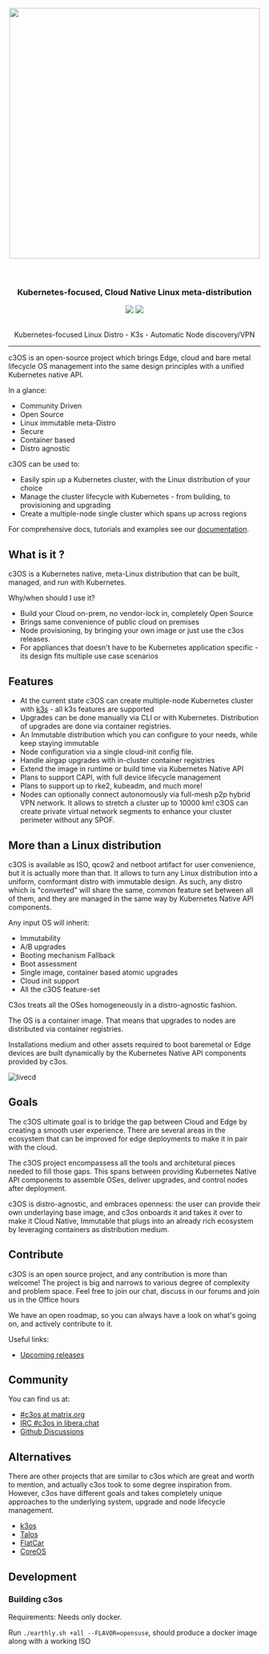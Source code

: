 <h1 align="center">
  <br>
     <img src="https://user-images.githubusercontent.com/2420543/153508410-a806a385-ae3e-417e-b87e-7472f21689e3.png" width=500>
	<br>
<br>
</h1>

<h3 align="center">Kubernetes-focused, Cloud Native Linux meta-distribution</h3>
<p align="center">
  <a href="https://github.com/c3os-io/c3os/issues"><img src="https://img.shields.io/github/issues/c3os-io/c3os"></a>
  <a href="https://quay.io/repository/c3os/c3os"> <img src="https://quay.io/repository/mudler/c3os/status"></a>
</p>

<p align="center">
	 <br>
    Kubernetes-focused Linux Distro - K3s - Automatic Node discovery/VPN
</p>

<hr>

c3OS is an open-source project which brings Edge, cloud and bare metal lifecycle OS management into the same design principles with a unified Kubernetes native API.

In a glance:

- Community Driven
- Open Source
- Linux immutable meta-Distro
- Secure
- Container based
- Distro agnostic

c3OS can be used to:

- Easily spin up a Kubernetes cluster, with the Linux distribution of your choice
- Manage the cluster lifecycle with Kubernetes - from building, to provisioning and upgrading
- Create a multiple-node single cluster which spans up across regions

For comprehensive docs, tutorials and examples see our [documentation](https://docs.c3os.io).

## What is it ?

c3OS is a Kubernetes native, meta-Linux distribution that can be built, managed, and run with Kubernetes.

Why/when should I use it?

- Build your Cloud on-prem, no vendor-lock in, completely Open Source
- Brings same convenience of public cloud on premises
- Node provisioning, by bringing your own image or just use the c3os releases.
- For appliances that doesn't have to be Kubernetes application specific - its design fits multiple use case scenarios

## Features

- At the current state c3OS can create multiple-node Kubernetes cluster with [k3s](https://k3s.io) - all k3s features are supported
- Upgrades can be done manually via CLI or with Kubernetes. Distribution of upgrades are done via container registries.
- An Immutable distribution which you can configure to your needs, while keep staying immutable
- Node configuration via a single cloud-init config file.
- Handle airgap upgrades with in-cluster container registries
- Extend the image in runtime or build time via Kubernetes Native API
- Plans to support CAPI, with full device lifecycle management
- Plans to support up to rke2, kubeadm, and much more!
- Nodes can optionally connect autonomously via full-mesh p2p hybrid VPN network. It allows to stretch a cluster up to 10000 km!
  c3OS can create private virtual network segments to enhance your cluster perimeter without any SPOF.

## More than a Linux distribution

c3OS is available as ISO, qcow2 and netboot artifact for user convenience, but it is actually more than that. It allows to turn any Linux distribution into a uniform, comformant distro with immutable design. As such, any distro which is "converted" will share the same, common feature set between all of them, and they are managed in the same way by Kubernetes Native API components.

Any input OS will inherit:

- Immutability
- A/B upgrades
- Booting mechanism Fallback
- Boot assessment
- Single image, container based atomic upgrades
- Cloud init support
- All the c3OS feature-set

C3os treats all the OSes homogeneously in a distro-agnostic fashion. 

The OS is a container image. That means that upgrades to nodes are distributed via container registries.

Installations medium and other assets required to boot baremetal or Edge devices are built dynamically by the Kubernetes Native API components provided by c3os. 

![livecd](https://user-images.githubusercontent.com/2420543/189219806-29b4deed-b4a1-4704-b558-7a60ae31caf2.gif)

## Goals

The c3OS ultimate goal is to bridge the gap between Cloud and Edge by creating a smooth user experience. There are several areas in the ecosystem that can be improved for edge deployments to make it in pair with the cloud. 

The c3OS project encompassess all the tools and architetural pieces needed to fill those gaps. This spans between providing Kubernetes Native API components to assemble OSes, deliver upgrades, and control nodes after deployment.

c3OS is distro-agnostic, and embraces openness: the user can provide their own underlaying base image, and c3os onboards it and takes it over to make it Cloud Native, Immutable that plugs into an already rich ecosystem by leveraging containers as distribution medium.

## Contribute

c3OS is an open source project, and any contribution is more than welcome! The project is big and narrows to various degree of complexity and problem space. Feel free to join our chat, discuss in our forums and join us in the Office hours

We have an open roadmap, so you can always have a look on what's going on, and actively contribute to it. 

Useful links:

- [Upcoming releases](https://github.com/c3os-io/c3os/issues?q=is%3Aissue+is%3Aopen+label%3Arelease)

## Community

You can find us at:

- [#c3os at matrix.org](https://matrix.to/#/#c3os:matrix.org) 
- [IRC #c3os in libera.chat](https://web.libera.chat/#c3os)
- [Github Discussions](https://github.com/c3os-io/c3os/discussions)

## Alternatives

There are other projects that are similar to c3os which are great and worth to mention, and actually c3os took to some degree inspiration from. 
However, c3os have different goals and takes completely unique approaches to the underlying system, upgrade and node lifecycle management.

- [k3os](https://github.com/rancher/k3os)
- [Talos](https://github.com/siderolabs/talos)
- [FlatCar](https://flatcar-linux.org/)
- [CoreOS](https://getfedora.org/it/coreos?stream=stable)

## Development

### Building c3os

Requirements: Needs only docker.

Run `./earthly.sh +all --FLAVOR=opensuse`, should produce a docker image along with a working ISO


